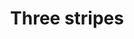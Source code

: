 ---
ee_id: '4383'
site: '1'
type: '2'
url: 2017-023-three-stripes
title: Three stripes
year: '2017'
display_year: '2017'
medium: Inkjet on canvas (x3)
dims: 108 x 36 in
pitch: ''
ps: ''
live_url: ''
related: ''
youtube: ''
related_code: ''
imgs: three-stripes-2017-023-install-database-ih-1.jpg
subheading: ''
download: ''
add_credit: ''
commission: ''
layout: things-i-made
---